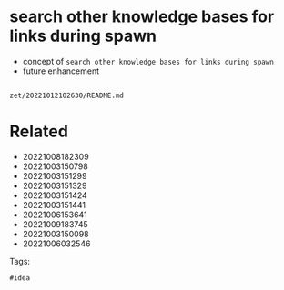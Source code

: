 # search other knowledge bases for links during spawn

- concept of `search other knowledge bases for links during spawn`
- future enhancement

```
```

` zet/20221012102630/README.md `

# Related

- 20221008182309
- 20221003150798
- 20221003151299
- 20221003151329
- 20221003151424
- 20221003151441
- 20221006153641
- 20221009183745
- 20221003150098
- 20221006032546

Tags:

    #idea
